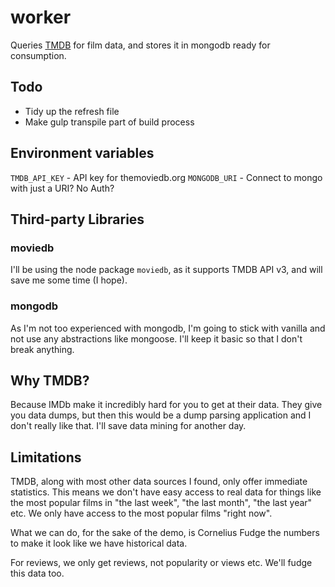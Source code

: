 # worker

Queries [TMDB](https://www.themoviedb.org) for film data, and stores it in mongodb ready for consumption.

## Todo

* Tidy up the refresh file
* Make gulp transpile part of build process

## Environment variables

`TMDB_API_KEY` - API key for themoviedb.org
`MONGODB_URI` - Connect to mongo with just a URI? No Auth?

## Third-party Libraries

### moviedb

I'll be using the node package `moviedb`, as it supports TMDB API v3, and will save me some time (I hope).

### mongodb

As I'm not too experienced with mongodb, I'm going to stick with vanilla and not use any abstractions like mongoose. I'll keep it basic so that I don't break anything.

## Why TMDB?

Because IMDb make it incredibly hard for you to get at their data. They give you data dumps, but then this would be a dump parsing application and I don't really like that. I'll save data mining for another day.

## Limitations

TMDB, along with most other data sources I found, only offer immediate statistics. This means we don't have easy access to real data for things like the most popular films in "the last week", "the last month", "the last year" etc. We only have access to the most popular films "right now".

What we can do, for the sake of the demo, is Cornelius Fudge the numbers to make it look like we have historical data.

For reviews, we only get reviews, not popularity or views etc. We'll fudge this data too.
